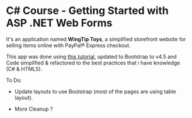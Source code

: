 # C# Course - Getting Started with ASP .NET Web Forms

It's an application named **WingTip Toys**, a simplified storefront website for selling items online with PayPal® Express checkout.

This app was done using [this tutorial](https://docs.microsoft.com/en-us/aspnet/web-forms/overview/getting-started/getting-started-with-aspnet-45-web-forms/), updated to Bootstrap to v4.5 and Code simplified & refactored to the best practices that i have knowledge (C# & HTML5).

To Do:

- Update layouts to use Bootstrap (most of the pages are using table layout).

- More Cleanup ?
